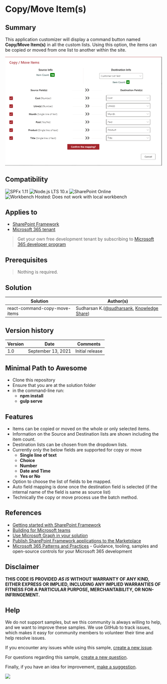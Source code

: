 # Copy/Move Item(s)

## Summary

This application customizer will display a command button named **Copy/Move Item(s)** in all the custom lists. Using this option, the items can be copied or moved from one list to another within the site.

![React-Command-Copy-Move-Items](./assets/CopyMoveItems.png)


## Compatibility

![SPFx 1.11](https://img.shields.io/badge/SPFx-1.11.0-green.svg) 
![Node.js LTS 10.x](https://img.shields.io/badge/Node.js-LTS%2010.x-green.svg) 
![SharePoint Online](https://img.shields.io/badge/SharePoint-Online-yellow.svg)
![Workbench Hosted: Does not work with local workbench](https://img.shields.io/badge/Workbench-Hosted-yellow.svg "Does not work with local workbench")

## Applies to

- [SharePoint Framework](https://aka.ms/spfx)
- [Microsoft 365 tenant](https://docs.microsoft.com/en-us/sharepoint/dev/spfx/set-up-your-developer-tenant)

> Get your own free development tenant by subscribing to [Microsoft 365 developer program](http://aka.ms/o365devprogram)

## Prerequisites

> Nothing is required.

## Solution

Solution|Author(s)
--------|---------
react-command-copy-move-items | Sudharsan K.([@sudharsank](https://twitter.com/sudharsank), [Knowledge Share](https://spknowledge.com/))

## Version history

Version|Date|Comments
-------|----|--------
1.0|September 13, 2021|Initial release


## Minimal Path to Awesome

- Clone this repository
- Ensure that you are at the solution folder
- in the command-line run:
  - **npm install**
  - **gulp serve**

## Features

- Items can be copied or moved on the whole or only selected items.
- Information on the Source and Destination lists are shown including the item count.
- Destination lists can be chosen from the dropdown lists.
- Currently only the below fields are supported for copy or move
    - **Single line of text**
    - **Choice**
    - **Number**
    - **Date and Time**
    - **Yes or No**
- Option to choose the list of fields to be mapped.
- Auto field mapping is done once the destination field is selected (if the internal name of the field is same as source list)
- Technically the copy or move process use the batch method.

## References

- [Getting started with SharePoint Framework](https://docs.microsoft.com/en-us/sharepoint/dev/spfx/set-up-your-developer-tenant)
- [Building for Microsoft teams](https://docs.microsoft.com/en-us/sharepoint/dev/spfx/build-for-teams-overview)
- [Use Microsoft Graph in your solution](https://docs.microsoft.com/en-us/sharepoint/dev/spfx/web-parts/get-started/using-microsoft-graph-apis)
- [Publish SharePoint Framework applications to the Marketplace](https://docs.microsoft.com/en-us/sharepoint/dev/spfx/publish-to-marketplace-overview)
- [Microsoft 365 Patterns and Practices](https://aka.ms/m365pnp) - Guidance, tooling, samples and open-source controls for your Microsoft 365 development


## Disclaimer
**THIS CODE IS PROVIDED *AS IS* WITHOUT WARRANTY OF ANY KIND, EITHER EXPRESS OR IMPLIED, INCLUDING ANY IMPLIED WARRANTIES OF FITNESS FOR A PARTICULAR PURPOSE, MERCHANTABILITY, OR NON-INFRINGEMENT.**

## Help

We do not support samples, but we this community is always willing to help, and we want to improve these samples. We use GitHub to track issues, which makes it easy for  community members to volunteer their time and help resolve issues.

If you encounter any issues while using this sample, [create a new issue](https://github.com/pnp/sp-dev-fx-extensions/issues/new?assignees=&labels=Needs%3A+Triage+%3Amag%3A%2Ctype%3Abug-suspected&template=bug-report.yml&sample=react-command-copy-move-items&authors=@sudharsank&title=react-command-copy-move-items%20-%20).

For questions regarding this sample, [create a new question](https://github.com/pnp/sp-dev-fx-extensions/issues/new?assignees=&labels=Needs%3A+Triage+%3Amag%3A%2Ctype%3Abug-suspected&template=question.yml&sample=react-command-copy-move-items&authors=@sudharsank&title=react-command-copy-move-items%20-%20).

Finally, if you have an idea for improvement, [make a suggestion](https://github.com/pnp/sp-dev-fx-extensions/issues/new?assignees=&labels=Needs%3A+Triage+%3Amag%3A%2Ctype%3Abug-suspected&template=suggestion.yml&sample=react-command-copy-move-items&authors=@sudharsank&title=react-command-copy-move-items%20-%20).

<img src="https://telemetry.sharepointpnp.com/sp-dev-fx-extensions/samples/react-command-copy-move-items" />
